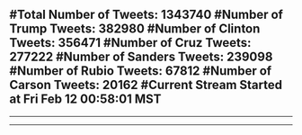 #Total Number of Tweets: 1343740 
#Number of Trump Tweets: 382980
#Number of Clinton Tweets: 356471
#Number of Cruz Tweets: 277222
#Number of Sanders Tweets: 239098
#Number of Rubio Tweets: 67812
#Number of Carson Tweets: 20162
#Current Stream Started at Fri Feb 12 00:58:01 MST
---
---
---
